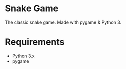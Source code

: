 # Snake Game
The classic snake game. Made with pygame & Python 3.

# Requirements
- Python 3.x
- pygame
